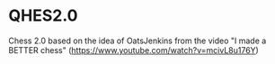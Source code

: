 # QHES2.0
Chess 2.0 based on the idea of OatsJenkins from the video "I made a BETTER chess" (https://www.youtube.com/watch?v=mcivL8u176Y)
